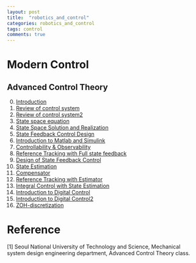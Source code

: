 ```yaml
---
layout: post
title:  "robotics_and_control"
categories: robotics_and_control
tags: control
comments: true
---
```


# Modern Control

## Advanced Control Theory

0. [Introduction](https://github.com/Geonhee-LEE/control/blob/master/Modern%20Control/Introduction.md)
1. [Review of control system](https://www.evernote.com/l/AqMmHnQaBqpMSqvNUuPjchDWs5GDDrzCIYA)
2. [Review of control system2](https://www.evernote.com/l/AqOpaI7mKqxPZavQja7zQjBCimyg_p06N5Y)
3. [State space equation](https://www.evernote.com/l/AqOhoO0mXaRFUYEM0WKI1KJHc-IOHIOOOH8)
4. [State Space Solution and Realization](https://www.evernote.com/l/AqMpe_wRlfNAoYktKWHUCFi9cRqMxUanBII)
5. [State Feedback Control Design](https://www.evernote.com/l/AqOfkuxAvW5F0LUZ6RrwhC9cNAii_lgoMmM)
6. [Introduction to Matlab and Simulink]()
7. [Controllability & Observability]()
8. [Reference Tracking with Full state feedback]()
9. [Design of State Feedback Control]()
10. [State Estimation]()
11. [Compensator]()
12. [Reference Tracking with Estimator]()
13. [Integral Control with State Estimation]()
14. [Introduction to Digital Control]()
15. [Introduction to Digital Control2]()
16. [ZOH-discretization]()




# Reference
[1] Seoul National University of Technology and Science, Mechanical system design engineering department, Advanced Control Theory class.


